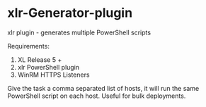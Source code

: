 # xlr-Generator-plugin
xlr plugin - generates multiple PowerShell scripts

Requirements:
1. XL Release 5 +
2. xlr PowerShell plugin
3. WinRM HTTPS Listeners

Give the task a comma separated list of hosts, it will run the same PowerShell script on each host. Useful for bulk deployments. 
